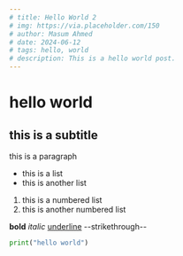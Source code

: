 ```yaml
---
# title: Hello World 2
# img: https://via.placeholder.com/150
# author: Masum Ahmed
# date: 2024-06-12
# tags: hello, world
# description: This is a hello world post.
---
```


# hello world

## this is a subtitle

this is a paragraph

- this is a list
- this is another list

1. this is a numbered list
2. this is another numbered list

**bold**
*italic*
<u>underline</u>
--strikethrough--

``` python
print("hello world")
```
